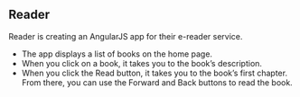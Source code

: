 ## Reader

Reader is creating an AngularJS app for their e-reader service.

- The app displays a list of books on the home page.
- When you click on a book, it takes you to the book’s description.
- When you click the Read button, it takes you to the book’s first chapter. From there, you can use the Forward and Back buttons to read the book.
